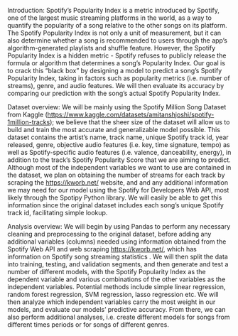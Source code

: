 Introduction:
Spotify’s Popularity Index is a metric introduced by Spotify, one of the largest music streaming platforms in the world, as a way to quantify the popularity of a song relative to the other songs on its platform. The Spotify Popularity Index is not only a unit of measurement, but it can also determine whether a song is recommended to users through the app’s algorithm-generated playlists and shuffle feature. However, the Spotify Popularity Index is a hidden metric - Spotify refuses to publicly release the formula or algorithm that determines a song’s Popularity Index. Our goal is to crack this “black box” by designing a model to predict a song’s Spotify Popularity Index, taking in factors such as popularity metrics (i.e. number of streams), genre, and audio features. We will then evaluate its accuracy by comparing our prediction with the song’s actual Spotify Popularity Index. 

Dataset overview:
We will be mainly using the Spotify Million Song Dataset from Kaggle (https://www.kaggle.com/datasets/amitanshjoshi/spotify-1million-tracks); we believe that the sheer size of the dataset will allow us to build and train the most accurate and generalizable model possible. This dataset contains the artist’s name, track name, unique Spotify track id, year released, genre, objective audio features (i.e. key, time signature, tempo) as well as Spotify-specific audio features (i.e. valence, danceability, energy), in addition to the track’s Spotify Popularity Score that we are aiming to predict. 
Although most of the independent variables we want to use are contained in the dataset, we plan on obtaining the number of streams for each track by scraping the https://kworb.net/ website, and and any additional information we may need for our model using the Spotify for Developers Web API, most likely through the Spotipy Python library. We will easily be able to get this information since the original dataset includes each song’s unique Spotify track id, facilitating simple lookup. 

Analysis overview: 
	We will begin by using Pandas to perform any necessary cleaning and preprocessing to the original dataset, before adding any additional variables (columns) needed using information obtained from the Spotify Web API and web scraping https://kworb.net/, which has information on Spotify song streaming statistics .
	We will then split the data into training, testing, and validation segments, and then generate and test a number of different models, with the Spotify Popularity Index as the dependent variable and various combinations of the other variables as the independent variables. Potential methods include simple linear regression, random forest regression, SVM regression, lasso regression etc. We will then analyze which independent variables carry the most weight in our models, and evaluate our models’ predictive accuracy. From there, we can also perform additional analyses, i.e. create different models for songs from different times periods or for songs of different genres. 
